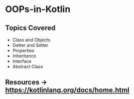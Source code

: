 # OOPs-in-Kotlin

## Topics Covered
* Class and Objects
* Getter and Setter
* Properties
* Inheritance
* Interface
* Abstract Class

## Resources -> https://kotlinlang.org/docs/home.html
